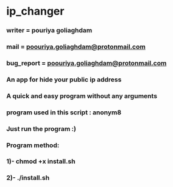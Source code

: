 # ip_changer
### writer = pouriya goliaghdam
### mail = poouriya.goliaghdam@protonmail.com
### bug_report = poouriya.goliaghdam@protonmail.com
### An app for hide your public ip address
### A quick and easy program without any arguments
###
###
### program used in this script : anonym8
###
###
###
### Just run the program :)
###
###
###
###
###
### Program method:
###
### 1)- chmod +x install.sh
### 2)- ./install.sh
